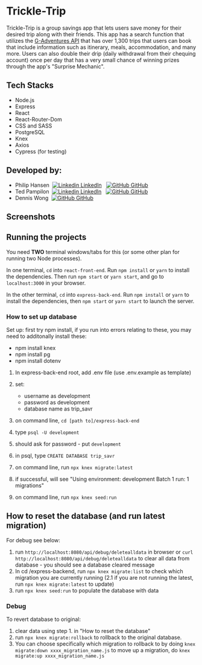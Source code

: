 # Trickle-Trip

Trickle-Trip is a group savings app that lets users save money for their desired trip along with their friends. This app has a search function that utilizes the [G-Adventures API](https://developers.gadventures.com/) that has over 1,300 trips that users can book that include information such as itinerary, meals, accommodation, and many more. Users can also double their drip (daily withdrawal from their chequing account) once per day that has a very small chance of winning prizes through the app's "Surprise Mechanic".

## Tech Stacks
- Node.js
- Express
- React
- React-Router-Dom
- CSS and SASS
- PostgreSQL
- Knex
- Axios
- Cypress (for testing)

## Developed by:

- Philip Hansen&nbsp;&nbsp;[![Linkedin](https://i.stack.imgur.com/gVE0j.png) LinkedIn](https://www.linkedin.com/in/philip-hansen/)
&nbsp;
[![GitHub](https://i.stack.imgur.com/tskMh.png) GitHub](https://github.com/P-Hansen)
- Ted Pampilon&nbsp;&nbsp;[![Linkedin](https://i.stack.imgur.com/gVE0j.png) LinkedIn](https://www.linkedin.com/in/ted-pampilon/)
&nbsp;
[![GitHub](https://i.stack.imgur.com/tskMh.png) GitHub](https://github.com/tpampilon)
- Dennis Wong&nbsp;&nbsp;[![GitHub](https://i.stack.imgur.com/tskMh.png) GitHub](https://github.com/denniswong0106)

## Screenshots



## Running the projects

You need **TWO** terminal windows/tabs for this (or some other plan for running two Node processes).

In one terminal, `cd` into `react-front-end`. Run `npm install` or `yarn` to install the dependencies. Then run `npm start` or `yarn start`, and go to `localhost:3000` in your browser.

In the other terminal, `cd` into `express-back-end`. Run `npm install` or `yarn` to install the dependencies, then `npm start` or `yarn start` to launch the server.

### How to set up database

Set up:
first try npm install, if you run into errors relating to these, you may need to additonally install these:

- npm install knex
- npm install pg
- npm install dotenv

1. In express-back-end root, add .env file (use .env.example as template)
2. set:

   - username as development
   - password as development
   - database name as trip_savr

3. on command line, `cd [path to]/express-back-end`
4. type `psql -U development`
5. should ask for password - put `development`
6. in psql, type `CREATE DATABASE trip_savr`
7. on command line, run `npx knex migrate:latest`
8. if successful, will see
   "Using environment: development
   Batch 1 run: 1 migrations"
9. on command line, run `npx knex seed:run`

## How to reset the database (and run latest migration)

For debug see below:

1. run `http://localhost:8080/api/debug/deletealldata` in browser or `curl http://localhost:8080/api/debug/deletealldata` to clear all data from database - you should see a database cleared message
2. In cd /express-backend, run `npx knex migrate:list` to check which migration you are currently running
   (2.1 if you are not running the latest, run `npx knex migrate:latest` to update)
3. run `npx knex seed:run` to populate the database with data

### Debug

To revert database to original:

1. clear data using step 1. in "How to reset the database" 
2. run `npx knex migrate:rollback` to rollback to the original database.
3. You can choose specifically which migration to rollback to by doing `knex migrate:down xxxx_migration_name.js` to move up a migration, do `knex migrate:up xxxx_migration_name.js`
